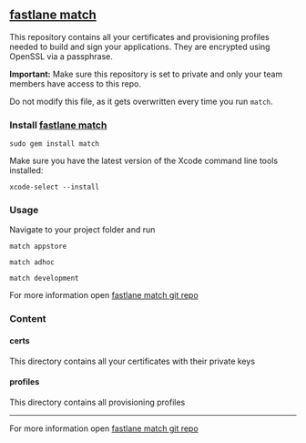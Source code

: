 ## [fastlane match](https://github.com/fastlane/fastlane/tree/master/match)

This repository contains all your certificates and provisioning profiles needed to build and sign your applications. They are encrypted using OpenSSL via a passphrase.

**Important:** Make sure this repository is set to private and only your team members have access to this repo.

Do not modify this file, as it gets overwritten every time you run `match`.

### Install [fastlane match](https://github.com/fastlane/fastlane/tree/master/match)

```
sudo gem install match
```

Make sure you have the latest version of the Xcode command line tools installed:

```
xcode-select --install
```

### Usage

Navigate to your project folder and run

```
match appstore
```
```
match adhoc
```
```
match development
```

For more information open [fastlane match git repo](https://github.com/fastlane/fastlane/tree/master/match)

### Content

#### certs

This directory contains all your certificates with their private keys

#### profiles

This directory contains all provisioning profiles

------------------------------------

For more information open [fastlane match git repo](https://github.com/fastlane/fastlane/tree/master/match)
